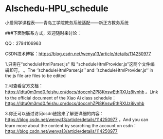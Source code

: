 # AIschedu-HPU_schedule
小爱同学课程表——青岛工学院教务系统适配——新正方教务系统


###下面附联系方式，欢迎随时来讨论：

QQ：2794106963

CSDN技术博客：https://blog.csdn.net/wenya13/article/details/114250977


1.只需在“scheduleHtmlParser.js" 和 "scheduleHtmlProvider.js"这两个文件编辑即可。
。The ‘’scheduleHtmlParser.js’’ and ‘’scheduleHtmlProvider.js’’ in the js file are files to be edited

2.可查看官方文档：https://ldtu0m3md0.feishu.cn/docs/doccnhZPl8KnswEthRXUz8ivnhb
。Link to the official document of the Xiao Ai class schedule：https://ldtu0m3md0.feishu.cn/docs/doccnhZPl8KnswEthRXUz8ivnhb

3.你还可以通过访问csdn链接来了解更详细的内容：https://blog.csdn.net/wenya13/article/details/114250977
。And you can learn more about the content by searching the account on csdn：https://blog.csdn.net/wenya13/article/details/114250977

